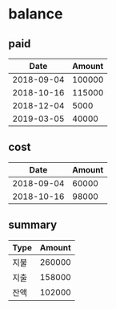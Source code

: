 # balance

## paid

Date | Amount
---- | ------
2018-09-04 | 100000
2018-10-16 | 115000
2018-12-04 | 5000
2019-03-05 | 40000

## cost

Date | Amount
---- | ------
2018-09-04 | 60000
2018-10-16 | 98000

## summary

Type | Amount
---- | ------
지불 | 260000
지출 | 158000
잔액 | 102000
